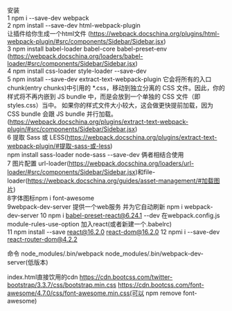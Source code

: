 安装  
1 npm i --save-dev webpack  
2 npm install --save-dev html-webpack-plugin  
让插件给你生成一个html文件 (https://webpack.docschina.org/plugins/html-webpack-plugin/#src/components/Sidebar/Sidebar.jsx)  
3 npm install babel-loader babel-core babel-preset-env  (https://webpack.docschina.org/loaders/babel-loader/#src/components/Sidebar/Sidebar.jsx)  
4 npm install  css-loader style-loader --save-dev  
5 npm install --save-dev extract-text-webpack-plugin
它会将所有的入口 chunk(entry chunks)中引用的 *.css，移动到独立分离的 CSS 文件。因此，你的样式将不再内嵌到 JS bundle 中，而是会放到一个单独的 CSS 文件（即 styles.css）当中。 如果你的样式文件大小较大，这会做更快提前加载，因为 CSS bundle 会跟 JS bundle 并行加载。(https://webpack.docschina.org/plugins/extract-text-webpack-plugin/#src/components/Sidebar/Sidebar.jsx)  
6 提取 Sass 或 LESS(https://webpack.docschina.org/plugins/extract-text-webpack-plugin/#提取-sass-或-less)  
npm install sass-loader node-sass --save-dev
俩者相结合使用  
7 图片配置
url-loader(https://webpack.docschina.org/loaders/url-loader/#src/components/Sidebar/Sidebar.jsx)和file-loader(https://webpack.docschina.org/guides/asset-management/#加载图片)  
8字体图标npm i font-awesome  
9webpack-dev-server 提供一个web服务 并为它自动刷新
npm i webpack-dev-server
10 npm i babel-preset-react@6.24.1 --dev
在webpack.config.js  module-rules-use-option 加入react(或者新建一个.babelrc)  
11 npm install --save react@16.2.0 react-dom@16.2.0
12 npmi i --save-dev react-router-dom@4.2.2



命令
node_modules/.bin/webpack 
node_modules/.bin/webpack-dev-server(低版本)



index.html直接饮用的cdn
https://cdn.bootcss.com/twitter-bootstrap/3.3.7/css/bootstrap.min.css
https://cdn.bootcss.com/font-awesome/4.7.0/css/font-awesome.min.css(可以 npm remove font-awesome)




